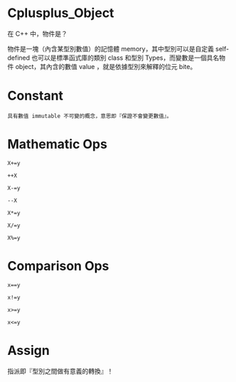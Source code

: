 # Cplusplus_Object
在 C++ 中，物件是？

物件是一塊（內含某型別數值）的記憶體 memory，其中型別可以是自定義 self-defined 也可以是標準函式庫的類別 class 和型別 Types，而變數是一個具名物件 object，其內含的數值 value ，就是依據型別來解釋的位元 bite。

# Constant

    具有數值 immutable 不可變的概念，意思即『保證不會變更數值』。

# Mathematic Ops

    X+=y
    
    ++X
    
    X-=y
    
    --X
    
    X*=y
    
    X/=y
    
    X%=y
    
# Comparison Ops

    x==y
    
    x!=y
    
    x>=y
    
    x<=y

# Assign

指派即『型別之間做有意義的轉換』！





